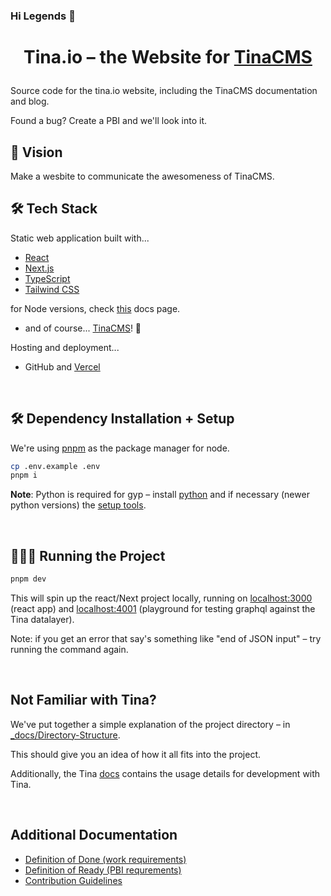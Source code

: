 ### Hi Legends 👋
# <p align="center">Tina.io – the Website for [TinaCMS](https://github.com/tinacms/tinacms)</p>
  
Source code for the tina.io website, including the TinaCMS documentation and blog.

Found a bug? Create a PBI and we'll look into it.


## 🧿 Vision

Make a wesbite to communicate the awesomeness of TinaCMS.

## 🛠️ Tech Stack

Static web application built with...

- [React](https://reactjs.org/)
- [Next.js](https://nextjs.org/)
- [TypeScript](https://www.typescriptlang.org/)
- [Tailwind CSS](https://tailwindcss.com/)

for Node versions, check [this](https://tina.io/docs/setup-overview/) docs page.

- and of course... [TinaCMS](https://github.com/tinacms/tinacms)! 🦙

Hosting and deployment...

- GitHub and [Vercel](https://vercel.com/)

<br>

## 🛠️ Dependency Installation + Setup

We're using [pnpm](https://pnpm.io/) as the package manager for node.
  
```bash
cp .env.example .env
pnpm i
```

**Note**: Python is required for gyp – install [python](https://www.python.org/downloads/) and if necessary (newer python versions) the [setup tools](https://stackoverflow.com/a/77638742).

<br>

## 🧑🏻‍💻 Running the Project
```bash
pnpm dev
```
This will spin up the react/Next project locally, running on [localhost:3000](http://localhost:3000) (react app) and [localhost:4001](http://localhost:4001/graphql) (playground for testing graphql against the Tina datalayer).

Note: if you get an error that say's something like "end of JSON input" – try running the command again.

<br>

## Not Familiar with Tina?

We've put together a simple explanation of the project directory – in [_docs/Directory-Structure](_docs/Directory-Structure.md).

This should give you an idea of how it all fits into the project.

Additionally, the Tina [docs](https://tina.io/docs/) contains the usage details for development with Tina.

<br>

## Additional Documentation

- [Definition of Done (work requirements)](/_docs/Definition-of-Done.md)
- [Definition of Ready (PBI requrements)](/_docs/Definition-of-Ready.md)
- [Contribution Guidelines](CONTRIBUTING.md)

